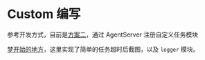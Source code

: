 # Custom 编写

参考开发方式，目前是[方案二](https://github.com/MaaXYZ/MaaFramework/blob/main/docs/zh_cn/1.1-%E5%BF%AB%E9%80%9F%E5%BC%80%E5%A7%8B.md#%E6%96%B9%E6%A1%88%E4%BA%8Cjson--%E8%87%AA%E5%AE%9A%E4%B9%89%E9%80%BB%E8%BE%91%E6%89%A9%E5%B1%95%E6%8E%A8%E8%8D%90)，通过 AgentServer 注册自定义任务模块

[梦开始的地方](https://github.com/MAA1999/M9A/pull/371)，这里实现了简单的任务超时后截图，以及 `logger` 模块。

